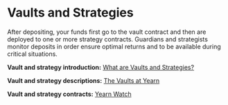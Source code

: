# Vaults and Strategies

After depositing, your funds first go to the vault contract and then are deployed to one or more strategy contracts. Guardians and strategists monitor deposits in order ensure optimal returns and to be available during critical situations.

**Vault and strategy introduction:** [What are Vaults and Strategies?](https://medium.com/iearn/yearn-finance-explained-what-are-vaults-and-strategies-96970560432)

**Vault and strategy descriptions:** [The Vaults at Yearn](https://vaults.yearn.finance/)

**Vault and strategy contracts:** [Yearn Watch](https://yearn.watch/)
